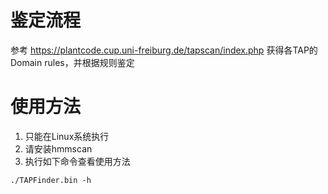 # 鉴定流程
参考 https://plantcode.cup.uni-freiburg.de/tapscan/index.php 获得各TAP的Domain rules，并根据规则鉴定

# 使用方法
1. 只能在Linux系统执行
2. 请安装hmmscan
2. 执行如下命令查看使用方法
```
./TAPFinder.bin -h
```
